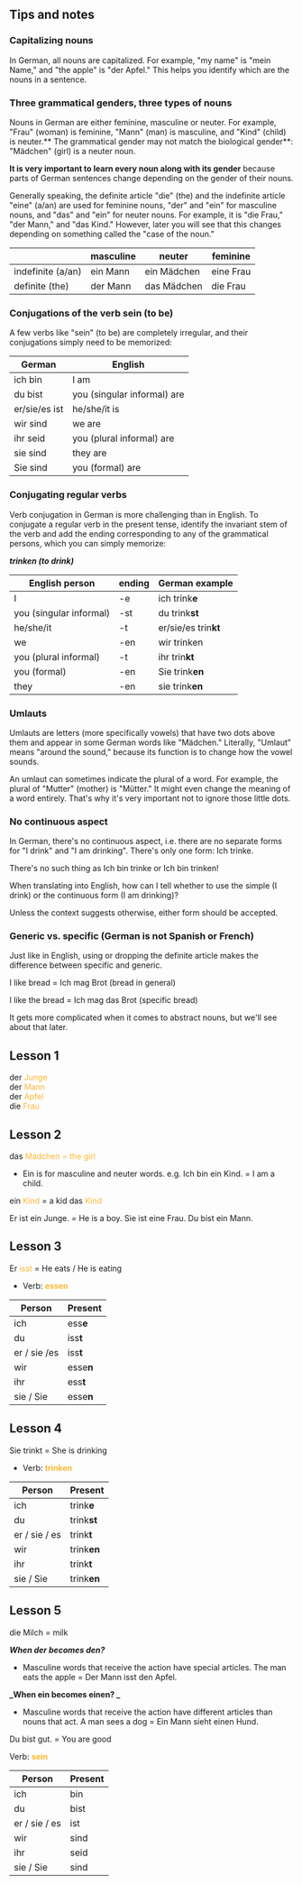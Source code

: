 ## Tips and notes

### Capitalizing nouns

In German, all nouns are capitalized. For example, "my name" is "mein Name," and "the apple" is "der Apfel." This helps you identify which are the nouns in a sentence.

### Three grammatical genders, three types of nouns

Nouns in German are either feminine, masculine or neuter. For example, "Frau" (woman) is feminine, "Mann" (man) is masculine, and "Kind" (child) is neuter.** The grammatical gender may not match the biological gender**: "Mädchen" (girl) is a neuter noun.

**It is very important to learn every noun along with its gender** because parts of German sentences change depending on the gender of their nouns.

Generally speaking, the definite article "die" (the) and the indefinite article "eine" (a/an) are used for feminine nouns, "der" and "ein" for masculine nouns, and "das" and "ein" for neuter nouns. For example, it is "die Frau," "der Mann," and "das Kind." However, later you will see that this changes depending on something called the "case of the noun."

| | masculine | neuter | feminine |
| -------- | ------- | ------- | ------- |
| indefinite (a/an) | ein Mann | ein Mädchen | eine Frau |
| definite (the) | der Mann	| das Mädchen |	die Frau |


### Conjugations of the verb sein (to be)

A few verbs like "sein" (to be) are completely irregular, and their conjugations simply need to be memorized:

| German | English |
| -------- | ------- |
| ich bin | I am
| du bist | you (singular informal) are |
| er/sie/es ist | he/she/it is |
| wir sind	| we are |
| ihr seid	| you (plural informal) are |
| sie sind	| they are |
| Sie sind	| you (formal) are |

### Conjugating regular verbs

Verb conjugation in German is more challenging than in English. To conjugate a regular verb in the present tense, identify the invariant stem of the verb and add the ending corresponding to any of the grammatical persons, which you can simply memorize:

**_trinken (to drink)_**

**English person**|**ending**|**German example**
-----|-----|-----
I | -e | ich trink**e**
you (singular informal)| -st | du trink**st**
he/she/it | -t | er/sie/es trin**kt**
we | -en | wir trinken
you (plural informal) | -t | ihr trin**kt**
you (formal) | -en | Sie trink**en**
they | -en | sie trink**en**

### Umlauts

Umlauts are letters (more specifically vowels) that have two dots above them and appear in some German words like "Mädchen." Literally, "Umlaut" means "around the sound," because its function is to change how the vowel sounds.

An umlaut can sometimes indicate the plural of a word. For example, the plural of "Mutter" (mother) is "Mütter." It might even change the meaning of a word entirely. That's why it's very important not to ignore those little dots.

### No continuous aspect

In German, there's no continuous aspect, i.e. there are no separate forms for "I drink" and "I am drinking". There's only one form: Ich trinke.

There's no such thing as Ich bin trinke or Ich bin trinken!

When translating into English, how can I tell whether to use the simple (I drink) or the continuous form (I am drinking)?

Unless the context suggests otherwise, either form should be accepted.

### Generic vs. specific (German is not Spanish or French)

Just like in English, using or dropping the definite article makes the difference between specific and generic.

I like bread = Ich mag Brot (bread in general)

I like the bread = Ich mag das Brot (specific bread)

It gets more complicated when it comes to abstract nouns, but we'll see about that later.


## Lesson 1
der <font color = #ffb732> Junge </font>  
der <font color = #ffb732> Mann </font>  
der <font color = #ffb732> Apfel </font>  
die <font color = #ffb732> Frau </font>  



## Lesson 2
das <font color = #ffb732> Mädchen = the girl </font>  
- Ein is for masculine and neuter words.
e.g. Ich bin ein Kind. = I am a child.

ein <font color = #ffb732> Kind </font>   = a kid
das <font color = #ffb732> Kind </font>  

Er ist ein Junge. = He is a boy.
Sie ist eine Frau.
Du bist ein Mann.

## Lesson 3
Er <font color = #ffb732> isst </font>   = He eats / He is eating

- Verb: <font color = #ffb732> **essen** </font>  

| Person | Present |
| -------- | ------- |
| ich | ess**e** |
| du | iss**t** |
| er / sie /es | iss**t** |
| wir | esse**n** |
| ihr | ess**t** |
| sie / Sie | esse**n** |


## Lesson 4
Sie trinkt = She is drinking

- Verb: <font color = #ffb732>  **trinken**  </font>  

| Person | Present |
| --------- | ----------- |
| ich | trink**e** |
| du | trink**st** |
| er / sie / es | trink**t** |
| wir | trink**en** |
| ihr | trink**t** |
| sie / Sie | trink**en** |

## Lesson 5
die Milch = milk

**_When der becomes den?_**
- Masculine words that receive the action have special articles.
The man eats the apple = Der Mann isst den Apfel.

**_When ein becomes einen? _**
- Masculine words that receive the action have different articles than nouns that act.
A man sees a dog = Ein Mann sieht einen Hund.

Du bist gut. = You are good

Verb: <font color = #ffb732> **sein** </font>  

| Person | Present |
| --------- | ----------- |
| ich | bin |
| du | bist |
| er / sie / es | ist |
| wir | sind |
| ihr | seid |
| sie / Sie | sind |